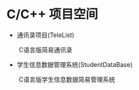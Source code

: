 # C/C++ 项目空间

* 通讯录项目(TeleList)  

&ensp;&ensp;&ensp;&ensp;C语言版简易通讯录

* 学生信息数据管理系统(StudentDataBase)  

&ensp;&ensp;&ensp;&ensp;C语言版学生信息数据简易管理系统